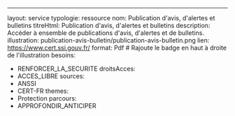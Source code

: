 ---
layout: service
typologie: ressource
nom: Publication d'avis, d'alertes et bulletins
titreHtml: Publication d'avis, d'alertes et bulletins
description: Accéder à ensemble de publications d'avis, d'alertes et de bulletins.
illustration: publication-avis-bulletin/publication-avis-bulletin.png
lien: https://www.cert.ssi.gouv.fr/
format: Pdf # Rajoute le badge en haut à droite de l'illustration
besoins:
  - RENFORCER_LA_SECURITE
droitsAcces:
  - ACCES_LIBRE
sources:
  - ANSSI
  - CERT-FR
themes:
  - Protection
parcours:
  - APPROFONDIR_ANTICIPER